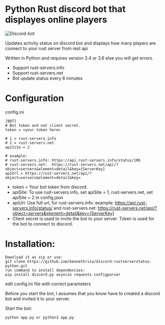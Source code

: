 # Python Rust discord bot that displayes online players

![Discord-bot](https://i.gyazo.com/23a3f95b758a146efa7d4a3dfd5f3999.png)

Updates activity status on discord bot and displays how many players are connect to your rust server from rest api

Written in Python and requires version 3.4 or 3.6 else you will get errors.

* Support rust-servers.info
* Support rust-servers.net
* Bot update status every 6 minutes

# Configuration
config.ini
```
[BOT]
# Bot token and not client secret.
token = <your token here>

# 1 = rust-servers.info
# 2 = rust-servers.net
apiSite = 2

# example:
# rust-servers.info: https://api.rust-servers.info/status/106
# rust-servers.net:  https://rust-servers.net/api/?object=servers&element=detail&key={ServerKey}
apiUrl = https://rust-servers.net/api/?object=servers&element=detail&key=
```
* token = Your bot token from discord.
* apiSite: To use rust-servers.info, set apiSite = 1, rust-servers.net, set apiSite = 2 in config.json
* apiUrl: Use full url, for rust-servers.info: example: https://api.rust-servers.info/status/<your id> and rust-servers.net: https://rust-servers.net/api/?object=servers&element=detail&key={ServerKey}
* Client secret is used to invite the bot to your server. Token is used for the bot to connect to discord.

# Installation:
```
Download it as zip or use:
git clone https://github.com/kennethrisa/discord-rustserverstatus-python.git
run command to install dependencies:
pip install discord.py asyncio requests configparser
```

edit config.ini file with correct parameters

Before you start the bot, I assumes that you know have to created a discord bot and invited it to your server.

Start the bot:

```
python app.py or python3 app.py
```